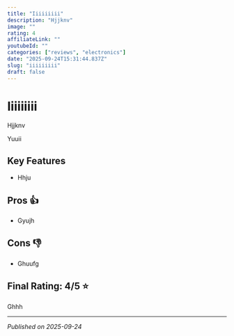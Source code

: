 ```yaml
---
title: "Iiiiiiiii"
description: "Hjjknv"
image: ""
rating: 4
affiliateLink: ""
youtubeId: ""
categories: ["reviews", "electronics"]
date: "2025-09-24T15:31:44.837Z"
slug: "iiiiiiiii"
draft: false
---
```


# Iiiiiiiii



 Hjjknv

Yuuii


## Key Features

- Hhju



## Pros 👍

- Gyujh



## Cons 👎

- Ghuufg


## Final Rating: 4/5 ⭐

Ghhh



---

*Published on 2025-09-24*
